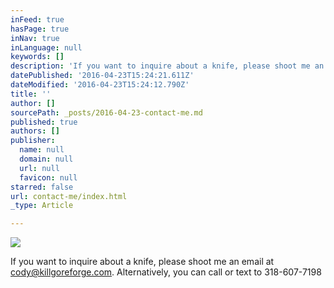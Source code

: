 ```yaml
---
inFeed: true
hasPage: true
inNav: true
inLanguage: null
keywords: []
description: 'If you want to inquire about a knife, please shoot me an email at cody@killgoreforge.com. Alternatively, you can call or text to 318-607-7198'
datePublished: '2016-04-23T15:24:21.611Z'
dateModified: '2016-04-23T15:24:12.790Z'
title: ''
author: []
sourcePath: _posts/2016-04-23-contact-me.md
published: true
authors: []
publisher:
  name: null
  domain: null
  url: null
  favicon: null
starred: false
url: contact-me/index.html
_type: Article

---
```

![](https://the-grid-user-content.s3-us-west-2.amazonaws.com/f70a5ce6-218b-4038-8381-524bbf095cc0.jpg)

If you want to inquire about a knife, please shoot me an email at cody@killgoreforge.com. Alternatively, you can call or text to 318-607-7198